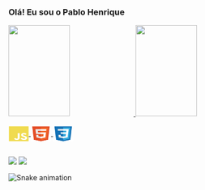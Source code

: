 ### Olá! Eu sou o Pablo Henrique

<div align="left">
  <a href="https://github.com/devpablohenrique">
  <img height="180em" width="49%" padding="0" margin="0" src="https://github-readme-stats.vercel.app/api?username=devpablohenrique&show_icons=true&theme=dracula&include_all_commits=true&count_private=true"/>
  <img height="180em" width="49%" padding="0" margin="0" src="https://github-readme-stats.vercel.app/api/top-langs/?username=devpablohenrique&layout=compact&langs_count=7&theme=dracula"/>
</div>
  
<div style="display: inline_block"><br>
  <img align="center" alt="Pablo-Js" height="30" width="40" src="https://raw.githubusercontent.com/devicons/devicon/master/icons/javascript/javascript-plain.svg">
  <img align="center" alt="Pablo-HTML" height="30" width="40" src="https://raw.githubusercontent.com/devicons/devicon/master/icons/html5/html5-original.svg">
  <img align="center" alt="Pablo-CSS" height="30" width="40" src="https://raw.githubusercontent.com/devicons/devicon/master/icons/css3/css3-original.svg">
</div>
  
##
  
<div> 
  <a href = "mailto:devpablohenrique@gmail.com"><img src="https://img.shields.io/badge/-Gmail-%23333?style=for-the-badge&logo=gmail&logoColor=white" target="_blank"></a>
  <a href="https://www.linkedin.com/in/pablo-henrique-ribeiro-da-silva-553209142" target="_blank"><img src="https://img.shields.io/badge/-LinkedIn-%230077B5?style=for-the-badge&logo=linkedin&logoColor=white" target="_blank"></a> 
 
</div>

![Snake animation](https://github.com/devpablohenrique/devpablohenrique/blob/output/github-contribution-grid-snake.svg)
